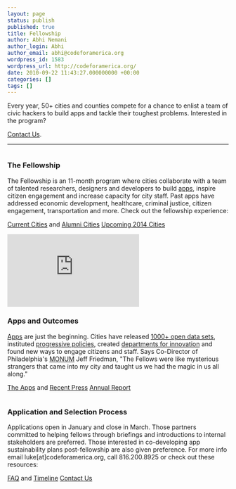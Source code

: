 ```yaml
---
layout: page
status: publish
published: true
title: Fellowship
author: Abhi Nemani
author_login: Abhi
author_email: abhi@codeforamerica.org
wordpress_id: 1583
wordpress_url: http://codeforamerica.org/
date: 2010-09-22 11:43:27.000000000 +00:00
categories: []
tags: []
---
```

Every year, 50+ cities and counties compete for a chance to enlist a team of civic hackers to build apps and tackle their toughest problems. Interested in the program?

<a href="https://codeforamerica.wufoo.com/forms/zpru35l1s9kitl/">Contact Us</a>.

<hr />

<div class="name">

<a name="fellowship"></a>
<div class="name">

<a name="program"></a>
<div class="name"></div>
<div class="picture-and-text">
<div class="picture"><a href="/cities/alumni"><img alt="" src="http://www.codeforamerica.org/wp-content/uploads/2013/09/sfteam.png" /></a></div>
<h3>The Fellowship</h3>
The Fellowship is an 11-month program where cities collaborate with a team of talented researchers, designers and developers to build <a href="http://codeforamerica.org/apps">apps</a>, inspire citizen engagement and increase capacity for city staff. Past apps have addressed economic development, healthcare, criminal justice, citizen engagement, transportation and more. Check out the fellowship experience:

<a href="/cities/current/">Current Cities</a> and <a href="/cities/alumni">Alumni Cities</a>
<a href="http://www.codeforamerica.org/cities/2014-cities/">Upcoming 2014 Cities</a>

</div>
</div>
<div class="name"></div>
<div class="picture-and-text">
<div class="picture"><iframe src="http://player.vimeo.com/video/60125263" height="165" width="300" allowfullscreen="" frameborder="0"></iframe></div>
<h3>Apps and Outcomes</h3>
<a href="/apps">Apps</a> are just the beginning. Cities have released <a href="http://brigade.codeforamerica.org/pages/opendata">1000+ open data sets</a>, instituted <a href="http://brigade.codeforamerica.org/pages/openimpact-government">progressive policies</a>, created <a href="http://www.newurbanmechanics.org/">departments for innovation</a> and found new ways to engage citizens and staff. Says Co-Director of Philadelphia's <a href="http://www.newurbanmechanics.org/philadelphia">MONUM</a> Jeff Friedman, "The Fellows were like mysterious strangers that came into my city and taught us we had the magic in us all along."

<a href="/apps">The Apps</a> and <a href="http://www.codeforamerica.org/press/">Recent Press</a>
<a href="http://annual.codeforamerica.org">Annual Report</a>

</div>
<a name="fellowship"></a><a name="fellowship"></a>
<div class="name">

<a name="opendata"></a><a name="opendata"></a>
<div class="name"></div>
<a name="opendata"></a><a name="opendata"></a>
<div class="picture-and-text">
<div class="picture"><a href="http://www.codeforamerica.org/cities/faqs-cities-applying-to-program/"><img alt="" src="http://www.codeforamerica.org/wp-content/uploads/2013/09/louisvillebridge.png" /></a></div>
<h3>Application and Selection Process</h3>
Applications open in January and close in March. Those partners committed to helping fellows through briefings and introductions to internal stakeholders are preferred. Those interested in co-developing app sustainability plans post-fellowship are also given preference. For more info email luke[at]codeforamerica.org, call 816.200.8925 or check out these resources:

<a href="http://www.codeforamerica.org/cities/faqs-cities-applying-to-program/">FAQ</a> and <a href="http://www.codeforamerica.org/cities/faqs-cities-applying-to-program/#timing">Timeline</a>
<a href="https://codeforamerica.wufoo.com/forms/zpru35l1s9kitl/">Contact Us</a>

</div>
</div>
</div>
